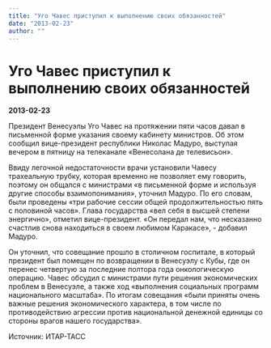 ```yaml
---
title: "Уго Чавес приступил к выполнению своих обязанностей"
date: "2013-02-23"
author: ""
---
```


# Уго Чавес приступил к выполнению своих обязанностей

**2013-02-23** 

Президент Венесуэлы Уго Чавес на протяжении пяти часов давал в письменной форме указания своему кабинету министров. Об этом сообщил вице-президент республики Николас Мадуро, выступая вечером в пятницу на телеканале «Венесолана де телевисьон».

Ввиду легочной недостаточности врачи установили Чавесу трахеальную трубку, которая временно не позволяет ему говорить, поэтому он общался с министрами «в письменной форме и используя другие способы взаимопонимания», уточнил Мадуро. По его словам, были проведены «три рабочие сессии общей продолжительностью пять с половиной часов». Глава государства «вел себя в высшей степени энергично», отметил вице-президент. «Он передал нам, что несказанно счастлив снова находиться в своем любимом Каракасе», - добавил Мадуро.

Он уточнил, что совещание прошло в столичном госпитале, в который президент был помещен по возвращении в Венесуэлу с Кубы, где он перенес четвертую за последние полтора года онкологическую операцию. Чавес обсудил с министрами пути решения экономических проблем в Венесуэле, а также ход «выполнения социальных программ национального масштаба». По итогам совещания «были приняты очень важные решения экономического характера, в том числе по противодействию агрессии против национальной денежной единицы со стороны врагов нашего государства».

Источник: ИТАР-ТАСС